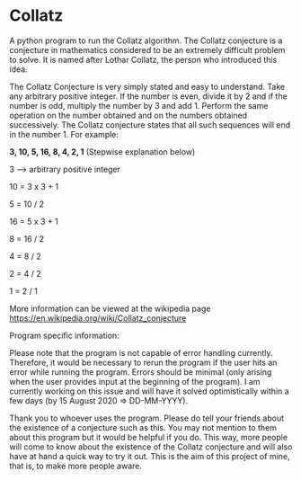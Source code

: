 # Collatz
A python program to run the Collatz algorithm.
The Collatz conjecture is a conjecture in mathematics considered to be an extremely difficult problem to solve. It is named after Lothar Collatz, the person who introduced this idea.

The Collatz Conjecture is very simply stated and easy to understand. Take any arbitrary positive integer.
If the number is even, divide it by 2 and if the number is odd, multiply the number by 3 and add 1. Perform the same operation on the number obtained and on the numbers obtained successively. The Collatz conjecture states that all such sequences will end in the number 1. For example:

**3, 10, 5, 16, 8, 4, 2, 1** (Stepwise explanation below)

3   --> arbitrary positive integer

10  = 3 x 3 + 1

5   = 10 / 2

16  = 5 x 3 + 1

8   = 16 / 2

4   = 8 / 2

2   = 4 / 2

1   = 2 / 1

More information can be viewed at the wikipedia page https://en.wikipedia.org/wiki/Collatz_conjecture

Program specific information:

Please note that the program is not capable of error handling currently. Therefore, it would be necessary to rerun the program if the user hits an error while running the program. Errors should be minimal (only arising when the user provides input at the beginning of the program). I am currently working on this issue and will have it solved optimistically within a few days (by 15 August 2020 => DD-MM-YYYY). 

Thank you to whoever uses the program. Please do tell your friends about the existence of a conjecture such as this. You may
not mention to them about this program but it would be helpful if you do. This way, more people will come to know about the existence of the Collatz conjecture and will also have at hand a quick way to try it out. This is the aim of this project of mine, that is, to make more people aware.